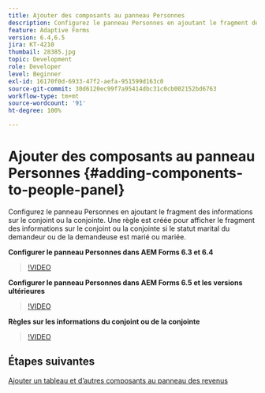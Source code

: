 ```yaml
---
title: Ajouter des composants au panneau Personnes
description: Configurez le panneau Personnes en ajoutant le fragment des informations sur le conjoint ou la conjointe. Une règle est créée pour afficher le fragment des informations sur le conjoint ou la conjointe si le statut marital du demandeur ou de la demandeuse est marié ou mariée.
feature: Adaptive Forms
version: 6.4,6.5
jira: KT-4210
thumbail: 28385.jpg
topic: Development
role: Developer
level: Beginner
exl-id: 16170f0d-6933-47f2-aefa-951599d163c0
source-git-commit: 30d6120ec99f7a95414dbc31c0cb002152bd6763
workflow-type: tm+mt
source-wordcount: '91'
ht-degree: 100%

---
```


# Ajouter des composants au panneau Personnes {#adding-components-to-people-panel}

Configurez le panneau Personnes en ajoutant le fragment des informations sur le conjoint ou la conjointe. Une règle est créée pour afficher le fragment des informations sur le conjoint ou la conjointe si le statut marital du demandeur ou de la demandeuse est marié ou mariée.

**Configurer le panneau Personnes dans AEM Forms 6.3 et 6.4**

>[!VIDEO](https://video.tv.adobe.com/v/22193?quality=12&learn=on)

**Configurer le panneau Personnes dans AEM Forms 6.5 et les versions ultérieures**

>[!VIDEO](https://video.tv.adobe.com/v/28385?quality=12&learn=on)

**Règles sur les informations du conjoint ou de la conjointe**

>[!VIDEO](https://video.tv.adobe.com/v/22195?quality=12&learn=on)

## Étapes suivantes

[Ajouter un tableau et d’autres composants au panneau des revenus](./adding-table-to-income-panel.md)

